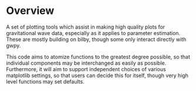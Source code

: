 # Overview

A set of plotting tools which assist in making high quality plots for gravitational wave data, especially as it applies to parameter estimation. These are mostly building on bilby, though some only interact directly with gwpy. 

This code aims to atomize functions to the greatest degree possible, so that individual components may be interchanged as easily as possible. Furthermore, it will aim to support independent choices of various matplotlib settings, so that users can decide this for itself, though very high level functions may set defaults. 

